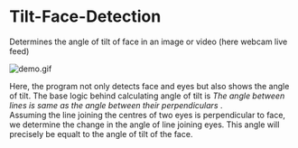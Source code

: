 # Tilt-Face-Detection
Determines the angle of tilt of face in an image or video (here webcam live feed)
   
![demo.gif](demo.gif)
  
Here, the program not only detects face and eyes but also shows the angle of tilt. The base logic behind calculating angle of tilt is *The angle between lines is same as the angle between their perpendiculars* .  
Assuming the line joining the centres of two eyes is perpendicular to face, we determine the change in the angle of line joining eyes. This angle will precisely be equalt to the angle of tilt of the face.
